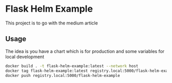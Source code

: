 # Flask Helm Example

This project is to go with the medium article

## Usage

The idea is you have a chart which is for production and some variables for local development

```sh
docker build . -t flask-helm-example:latest --network host
docker tag flask-helm-example:latest registry.local:5000/flask-helm-example
docker push registry.local:5000/flask-helm-example
```
